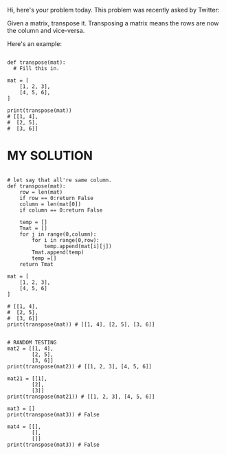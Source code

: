 Hi, here's your problem today. This problem was recently asked by Twitter:

Given a matrix, transpose it. Transposing a matrix means the rows are now the column and vice-versa.

Here's an example:

```

def transpose(mat):
  # Fill this in.

mat = [
    [1, 2, 3],
    [4, 5, 6],
]

print(transpose(mat))
# [[1, 4],
#  [2, 5], 
#  [3, 6]]

```


# MY SOLUTION

```

# let say that all're same column.
def transpose(mat):
    row = len(mat)
    if row == 0:return False
    column = len(mat[0])
    if column == 0:return False
        
    temp = []
    Tmat = []
    for j in range(0,column):
        for i in range(0,row):
            temp.append(mat[i][j])
        Tmat.append(temp)
        temp =[]
    return Tmat

mat = [
    [1, 2, 3],
    [4, 5, 6]
]

# [[1, 4],
#  [2, 5], 
#  [3, 6]]
print(transpose(mat)) # [[1, 4], [2, 5], [3, 6]]

```

```

# RANDOM TESTING
mat2 = [[1, 4],
        [2, 5], 
        [3, 6]]
print(transpose(mat2)) # [[1, 2, 3], [4, 5, 6]]

mat21 = [[1],
        [2], 
        [3]]
print(transpose(mat21)) # [[1, 2, 3], [4, 5, 6]]

mat3 = []
print(transpose(mat3)) # False

mat4 = [[],
        [],
        []]
print(transpose(mat3)) # False

```